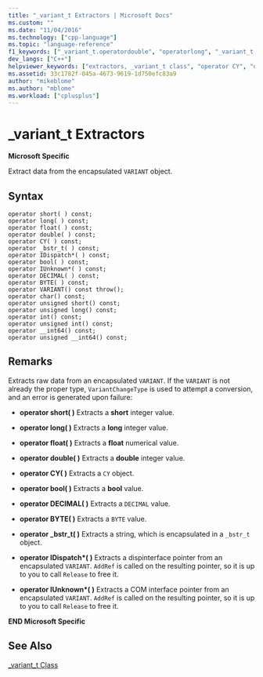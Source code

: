 ```yaml
---
title: "_variant_t Extractors | Microsoft Docs"
ms.custom: ""
ms.date: "11/04/2016"
ms.technology: ["cpp-language"]
ms.topic: "language-reference"
f1_keywords: ["_variant_t.operatordouble", "operatorlong", "_variant_t::operator_bstr_t", "operatordouble", "_variant_t.operatorCY", "operatorCY", "_variant_t::operatorCY", "_variant_t::operatordouble", "operatorfloat", "operatorBYTE", "_variant_t.operatorDECIMAL", "_variant_t::operatorlong", "operatorIDispatch", "_variant_t.operatorBYTE", "operatorDECIMAL", "_variant_t.operator_bstr_t", "_variant_t::operatorDECIMAL", "_variant_t.operatorIUnknown", "_variant_t.operatorlong", "_variant_t::operatorIDispatch", "_variant_t::operatorIUnknown", "operatorIUnknown", "_variant_t.operatorbool", "_variant_t::operatorBYTE", "_variant_t.operatorfloat", "operator_bstr_t", "_variant_t::operatorbool", "operatorshort", "_variant_t::operatorshort", "_variant_t::operatorfloat", "_variant_t.operatorIDispatch", "_variant_t.operatorshort"]
dev_langs: ["C++"]
helpviewer_keywords: ["extractors, _variant_t class", "operator CY", "operator IDispatch", "operator SHORT", "operator double", "operator long", "operator _bstr_t", "operator DECIMAL", "operator float", "operator bool", "operator BYTE", "operator IUnknown"]
ms.assetid: 33c1782f-045a-4673-9619-1d750efc83a9
author: "mikeblome"
ms.author: "mblome"
ms.workload: ["cplusplus"]
---
```

# _variant_t Extractors
**Microsoft Specific**  
  
 Extract data from the encapsulated `VARIANT` object.  
  
## Syntax  
  
```  
operator short( ) const;   
operator long( ) const;   
operator float( ) const;   
operator double( ) const;   
operator CY( ) const;   
operator _bstr_t( ) const;   
operator IDispatch*( ) const;   
operator bool( ) const;   
operator IUnknown*( ) const;   
operator DECIMAL( ) const;   
operator BYTE( ) const;  
operator VARIANT() const throw();  
operator char() const;  
operator unsigned short() const;  
operator unsigned long() const;  
operator int() const;  
operator unsigned int() const;  
operator __int64() const;  
operator unsigned __int64() const;  
```  
  
## Remarks  
 Extracts raw data from an encapsulated `VARIANT`. If the `VARIANT` is not already the proper type, `VariantChangeType` is used to attempt a conversion, and an error is generated upon failure:  
  
-   **operator short( )** Extracts a **short** integer value.  
  
-   **operator long( )** Extracts a **long** integer value.  
  
-   **operator float( )** Extracts a **float** numerical value.  
  
-   **operator double( )** Extracts a **double** integer value.  
  
-   **operator CY( )** Extracts a `CY` object.  
  
-   **operator bool( )** Extracts a **bool** value.  
  
-   **operator DECIMAL( )** Extracts a `DECIMAL` value.  
  
-   **operator BYTE( )** Extracts a `BYTE` value.  
  
-   **operator _bstr_t( )** Extracts a string, which is encapsulated in a `_bstr_t` object.  
  
-   **operator IDispatch\*( )** Extracts a dispinterface pointer from an encapsulated `VARIANT`. `AddRef` is called on the resulting pointer, so it is up to you to call `Release` to free it.  
  
-   **operator IUnknown\*( )** Extracts a COM interface pointer from an encapsulated `VARIANT`. `AddRef` is called on the resulting pointer, so it is up to you to call `Release` to free it.  
  
 **END Microsoft Specific**  
  
## See Also  
 [_variant_t Class](../cpp/variant-t-class.md)
